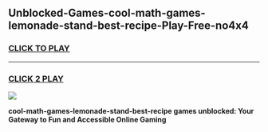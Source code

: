 
## Unblocked-Games-cool-math-games-lemonade-stand-best-recipe-Play-Free-no4x4
<h3>
<a href="https://premium76.site?title=cool-math-games-lemonade-stand-best-recipe&ref=23A">CLICK TO PLAY</a></h3>
<hr>

<h3>
<a href="https://premium76.site?title=cool-math-games-lemonade-stand-best-recipe&ref=23A">CLICK 2 PLAY</a>
  
</h3>

<a href="https://premium76.site?title=cool-math-games-lemonade-stand-best-recipe&ref=23A"><img src="https://clearcache.store/games.png"></a>


**cool-math-games-lemonade-stand-best-recipe games unblocked: Your Gateway to Fun and Accessible Online Gaming**
